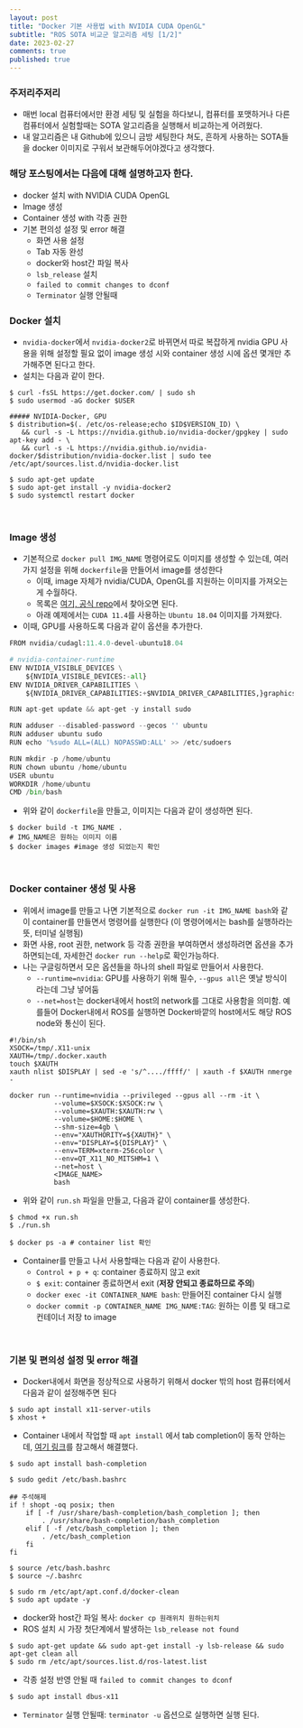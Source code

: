 ```yaml
---
layout: post
title: "Docker 기본 사용법 with NVIDIA CUDA OpenGL"
subtitle: "ROS SOTA 비교군 알고리즘 세팅 [1/2]"
date: 2023-02-27
comments: true
published: true
---
```


### 주저리주저리
+ 매번 local 컴퓨터에서만 환경 세팅 및 실험을 하다보니, 컴퓨터를 포맷하거나 다른 컴퓨터에서 실험할때는 SOTA 알고리즘을 실행해서 비교하는게 어려웠다.
+ 내 알고리즘은 내 Github에 있으니 금방 세팅한다 쳐도, 흔하게 사용하는 SOTA들을 docker 이미지로 구워서 보관해두어야겠다고 생각했다.

### 해당 포스팅에서는 다음에 대해 설명하고자 한다.
+ docker 설치 with NVIDIA CUDA OpenGL
+ Image 생성
+ Container 생성 with 각종 권한
+ 기본 편의성 설정 및 error 해결
	+ 화면 사용 설정
	+ Tab 자동 완성
	+ docker와 host간 파일 복사
	+ `lsb_release` 설치
	+ `failed to commit changes to dconf`
	+ `Terminator` 실행 안될때

### Docker 설치
+ `nvidia-docker`에서 `nvidia-docker2`로 바뀌면서 따로 복잡하게 nvidia GPU 사용을 위해 설정할 필요 없이 image 생성 시와 container 생성 시에 옵션 몇개만 추가해주면 된다고 한다.
+ 설치는 다음과 같이 한다.

```shell
$ curl -fsSL https://get.docker.com/ | sudo sh
$ sudo usermod -aG docker $USER

##### NVIDIA-Docker, GPU
$ distribution=$(. /etc/os-release;echo $ID$VERSION_ID) \
   && curl -s -L https://nvidia.github.io/nvidia-docker/gpgkey | sudo apt-key add - \
   && curl -s -L https://nvidia.github.io/nvidia-docker/$distribution/nvidia-docker.list | sudo tee /etc/apt/sources.list.d/nvidia-docker.list

$ sudo apt-get update
$ sudo apt-get install -y nvidia-docker2
$ sudo systemctl restart docker
```

<br>

### Image 생성
+ 기본적으로 `docker pull IMG_NAME` 명령어로도 이미지를 생성할 수 있는데, 여러가지 설정을 위해 `dockerfile`을 만들어서 image를 생성한다
	+ 이때, image 자체가 nvidia/CUDA, OpenGL를 지원하는 이미지를 가져오는게 수월하다.
	+ 목록은 [여기, 공식 repo](https://hub.docker.com/r/nvidia/cudagl/)에서 찾아오면 된다. 
	+ 아래 예제에서는 `CUDA 11.4`를 사용하는 `Ubuntu 18.04` 이미지를 가져왔다.
+ 이때, GPU를 사용하도록 다음과 같이 옵션을 추가한다.

```python
FROM nvidia/cudagl:11.4.0-devel-ubuntu18.04

# nvidia-container-runtime
ENV NVIDIA_VISIBLE_DEVICES \
    ${NVIDIA_VISIBLE_DEVICES:-all}
ENV NVIDIA_DRIVER_CAPABILITIES \
    ${NVIDIA_DRIVER_CAPABILITIES:+$NVIDIA_DRIVER_CAPABILITIES,}graphics

RUN apt-get update && apt-get -y install sudo

RUN adduser --disabled-password --gecos '' ubuntu
RUN adduser ubuntu sudo
RUN echo '%sudo ALL=(ALL) NOPASSWD:ALL' >> /etc/sudoers

RUN mkdir -p /home/ubuntu
RUN chown ubuntu /home/ubuntu
USER ubuntu
WORKDIR /home/ubuntu
CMD /bin/bash
```

+ 위와 같이 `dockerfile`을 만들고, 이미지는 다음과 같이 생성하면 된다.

```shell
$ docker build -t IMG_NAME .
# IMG_NAME은 원하는 이미지 이름
$ docker images #image 생성 되었는지 확인
```

<br>

### Docker container 생성 및 사용
+ 위에서 image를 만들고 나면 기본적으로 `docker run -it IMG_NAME bash`와 같이 container를 만들면서 명령어를 실행한다 (이 명령어에서는 bash를 실행하라는 뜻, 터미널 실행됨)
+ 화면 사용, root 권한, network 등 각종 권한을 부여하면서 생성하려면 옵션을 추가하면되는데, 자세한건 `docker run --help`로 확인가능하다.
+ 나는 구글링하면서 모은 옵션들을 하나의 shell 파일로 만들어서 사용한다.
	+ `--runtime=nvidia`: GPU를 사용하기 위해 필수, `--gpus all`은 옛날 방식이라는데 그냥 넣어둠
	+ `--net=host`는 docker내에서 host의 network를 그대로 사용함을 의미함. 예를들어 Docker내에서 ROS를 실행하면 Docker바깥의 host에서도 해당 ROS node와 통신이 된다.

```shell
#!/bin/sh
XSOCK=/tmp/.X11-unix
XAUTH=/tmp/.docker.xauth
touch $XAUTH
xauth nlist $DISPLAY | sed -e 's/^..../ffff/' | xauth -f $XAUTH nmerge -

docker run --runtime=nvidia --privileged --gpus all --rm -it \
           --volume=$XSOCK:$XSOCK:rw \
           --volume=$XAUTH:$XAUTH:rw \
           --volume=$HOME:$HOME \
           --shm-size=4gb \
           --env="XAUTHORITY=${XAUTH}" \
           --env="DISPLAY=${DISPLAY}" \
           --env=TERM=xterm-256color \
           --env=QT_X11_NO_MITSHM=1 \
           --net=host \
           <IMAGE_NAME>
           bash
```

+ 위와 같이 `run.sh` 파일을 만들고, 다음과 같이 container를 생성한다.

```shell
$ chmod +x run.sh
$ ./run.sh

$ docker ps -a # container list 확인
```

+ Container를 만들고 나서 사용할때는 다음과 같이 사용한다.
	+ `Control + p + q`: container 종료하지 않고 exit
	+ `$ exit`: container 종료하면서 exit (**저장 안되고 종료하므로 주의**)
	+ `docker exec -it CONTAINER_NAME bash`: 만들어진 container 다시 실행
	+ `docker commit -p CONTAINER_NAME IMG_NAME:TAG`: 원하는 이름 및 태그로 컨테이너 저장 to image

<br>


### 기본 및 편의성 설정 및 error 해결
+ Docker내에서 화면을 정상적으로 사용하기 위해서 docker 밖의 host 컴퓨터에서 다음과 같이 설정해주면 된다

```shell
$ sudo apt install x11-server-utils
$ xhost +
```

+ Container 내에서 작업할 때 `apt install` 에서 tab completion이 동작 안하는데, [여기 링크](https://www.leafcats.com/316)를 참고해서 해결했다.

```shell
$ sudo apt install bash-completion

$ sudo gedit /etc/bash.bashrc

## 주석해제
if ! shopt -oq posix; then
    if [ -f /usr/share/bash-completion/bash_completion ]; then
        . /usr/share/bash-completion/bash_completion
    elif [ -f /etc/bash_completion ]; then
        . /etc/bash_completion
    fi
fi

$ source /etc/bash.bashrc
$ source ~/.bashrc

$ sudo rm /etc/apt/apt.conf.d/docker-clean
$ sudo apt update -y
```

+ docker와 host간 파일 복사: `docker cp 원래위치 원하는위치`
+ ROS 설치 시 가장 첫단계에서 발생하는 `lsb_release not found`

```shell
$ sudo apt-get update && sudo apt-get install -y lsb-release && sudo apt-get clean all
$ sudo rm /etc/apt/sources.list.d/ros-latest.list
```

+ 각종 설정 반영 안될 때 `failed to commit changes to dconf`

```shell
$ sudo apt install dbus-x11
```

+ `Terminator` 실행 안될때: `terminator -u` 옵션으로 실행하면 실행 된다.